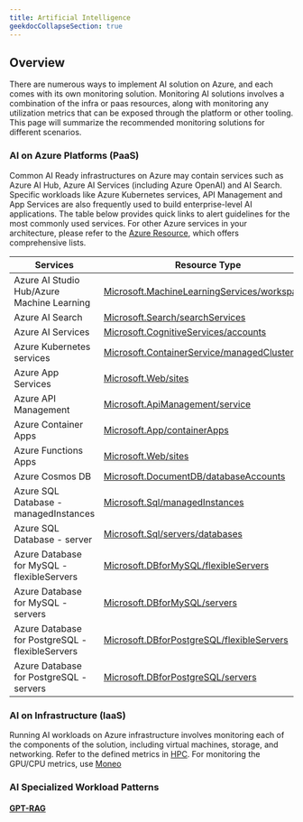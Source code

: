 ```yaml
---
title: Artificial Intelligence
geekdocCollapseSection: true
---
```


## Overview

There are numerous ways to implement AI solution on Azure, and each comes with its own monitoring solution. Monitoring AI solutions involves a combination of the infra or paas resources, along with monitoring any utilization metrics that can be exposed through the platform or other tooling. This page will summarize the recommended monitoring solutions for different scenarios.

### AI on Azure Platforms (PaaS)

Common AI Ready infrastructures on Azure may contain services such as Azure AI Hub, Azure AI Services (including Azure OpenAI) and AI Search. Specific workloads like Azure Kubernetes services, API Management and App Services are also frequently used to build enterprise-level AI applications.
The table below provides quick links to alert guidelines for the most commonly used services. For other Azure services in your architecture, please refer to the [Azure Resource](../../services/), which offers comprehensive lists.

|Services|Resource Type|
|---     |---          |
|Azure AI Studio Hub/Azure Machine Learning |[Microsoft.MachineLearningServices/workspaces](../../services/machineLearningServices/workspaces/)|
|Azure AI Search|[Microsoft.Search/searchServices](../../services/Search/searchServices/)|
|Azure AI Services |[Microsoft.CognitiveServices/accounts](../../services/CognitiveServices/accounts/)|
|Azure Kubernetes services |[Microsoft.ContainerService/managedClusters](../../services/ContainerService/managedClusters/)|
|Azure App Services |[Microsoft.Web/sites](../../services/Web/sites/)|
|Azure API Management |[Microsoft.ApiManagement/service](../../services/ApiManagement/service/)|
|Azure Container Apps |[Microsoft.App/containerApps](../../services/App/containerApps/)|
|Azure Functions Apps |[Microsoft.Web/sites](../../services/Web/sites/)|
|Azure Cosmos DB |[Microsoft.DocumentDB/databaseAccounts](../../services/DocumentDB/databaseAccounts/)|
|Azure SQL Database - managedInstances |[Microsoft.Sql/managedInstances](../../services/Sql/managedInstances/)|
|Azure SQL Database - server |[Microsoft.Sql/servers/databases](../../services/Sql/servers/)|
|Azure Database for MySQL - flexibleServers|[Microsoft.DBforMySQL/flexibleServers](../../services/DBforMySQL/flexibleServers/)|
|Azure Database for MySQL - servers |[Microsoft.DBforMySQL/servers](../../services/DBforMySQL/servers/)|
|Azure Database for PostgreSQL - flexibleServers|[Microsoft.DBforPostgreSQL/flexibleServers](../../services/DBforPostgreSQL/flexibleServers/)|
|Azure Database for PostgreSQL - servers|[Microsoft.DBforPostgreSQL/servers](../../services/DBforPostgreSQL/servers/)|



### AI on Infrastructure (IaaS)

Running AI workloads on Azure infrastructure involves monitoring each of the components of the solution, including virtual machines, storage, and networking. Refer to the defined metrics in [HPC](../../specialized/hpc/Alerting-and-Monitoring.md). For monitoring the GPU/CPU metrics, use [Moneo](https://github.com/Azure/Moneo)



### AI Specialized Workload Patterns

#### [GPT-RAG](./rag/)
